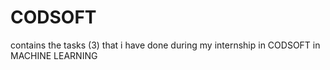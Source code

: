 # CODSOFT
contains the tasks (3) that i have done during my internship in CODSOFT in MACHINE LEARNING 
